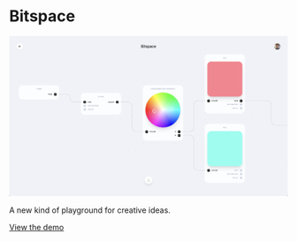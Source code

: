 # Bitspace

![Bitspace](./assets/bitspace.png)

A new kind of playground for creative ideas.

[View the demo](https://bitspace.sh)
